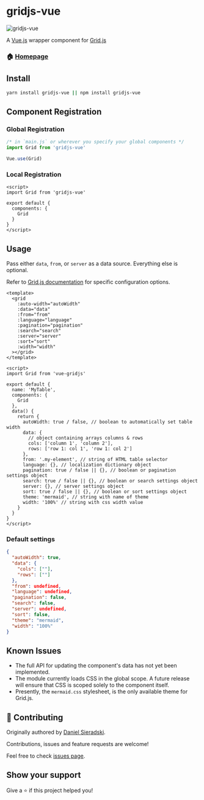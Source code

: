 # gridjs-vue

![gridjs-vue](https://user-images.githubusercontent.com/2541728/84843482-ffc31c00-b015-11ea-95e8-dc6fb3931ad5.png)

A [Vue.js](https://vuejs.org) wrapper component for [Grid.js](https://grid.io)

### 🏠 [Homepage](https://gridjs.io)

## Install

```sh
yarn install gridjs-vue || npm install gridjs-vue
```

## Component Registration

### Global Registration

```js
/* in `main.js` or wherever you specify your global components */
import Grid from 'gridjs-vue'

Vue.use(Grid)
```

### Local Registration

```vue
<script>
import Grid from 'gridjs-vue'

export default {
  components: {
    Grid
  }
}
</script>
```

## Usage

Pass either `data`, `from`, or `server` as a data source. Everything else is optional.

Refer to [Grid.js documentation](https://gridjs.io/docs/config/) for specific configuration options.

```vue
<template>
  <grid
    :auto-width="autoWidth"
    :data="data"
    :from="from"
    :language="language"
    :pagination="pagination"
    :search="search"
    :server="server"
    :sort="sort"
    :width="width"
  ></grid>
</template>

<script>
import Grid from 'vue-gridjs'

export default {
  name: 'MyTable',
  components: {
    Grid
  },
  data() {
    return {
      autoWidth: true / false, // boolean to automatically set table width
      data: {
        // object containing arrays columns & rows
        cols: ['column 1', 'column 2'],
        rows: ['row 1: col 1', 'row 1: col 2']
      },
      from: '.my-element', // string of HTML table selector
      language: {}, // localization dictionary object
      pagination: true / false || {}, // boolean or pagination settings object
      search: true / false || {}, // boolean or search settings object
      server: {}, // server settings object
      sort: true / false || {}, // boolean or sort settings object
      theme: 'mermaid', // string with name of theme
      width: '100%' // string with css width value
    }
  }
}
</script>
```

### Default settings

```json
{
  "autoWidth": true,
  "data": {
    "cols": [""],
    "rows": [""]
  },
  "from": undefined,
  "language": undefined,
  "pagination": false,
  "search": false,
  "server": undefined,
  "sort": false,
  "theme": "mermaid",
  "width": "100%"
}
```

## Known Issues

- The full API for updating the component's data has not yet been implemented.
- The module currently loads CSS in the global scope. A future release will ensure that CSS is scoped solely to the component itself.
- Presently, the `mermaid.css` stylesheet, is the only available theme for Grid.js.

## 🤝 Contributing

Originally authored by [Daniel Sieradski](https://twitter.com/self_agency).

Contributions, issues and feature requests are welcome!

Feel free to check [issues page](https://github.com/gridjs/gridjs-vue/issues).

## Show your support

Give a ⭐️ if this project helped you!
